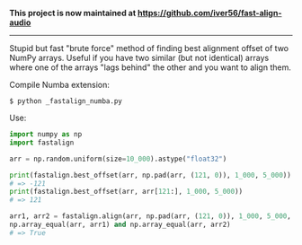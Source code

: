 **This project is now maintained at https://github.com/iver56/fast-align-audio**

---

Stupid but fast "brute force" method of finding best alignment offset of two
NumPy arrays. Useful if you have two similar (but not identical) arrays where
one of the arrays "lags behind" the other and you want to align them.

Compile Numba extension:

```
$ python _fastalign_numba.py
```

Use:

```py
import numpy as np
import fastalign

arr = np.random.uniform(size=10_000).astype("float32")

print(fastalign.best_offset(arr, np.pad(arr, (121, 0)), 1_000, 5_000))
# => -121
print(fastalign.best_offset(arr, arr[121:], 1_000, 5_000))
# => 121

arr1, arr2 = fastalign.align(arr, np.pad(arr, (121, 0)), 1_000, 5_000, align_mode="crop")
np.array_equal(arr, arr1) and np.array_equal(arr, arr2)
# => True
```
